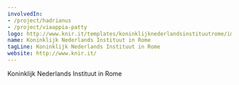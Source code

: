 ```yaml
---
involvedIn:
- /project/hadrianus
- /project/viaappia-patty
logo: http://www.knir.it/templates/koninklijknederlandsinstituutrome/images/logo.png
name: Koninklijk Nederlands Instituut in Rome
tagLine: Koninklijk Nederlands Instituut in Rome
website: http://www.knir.it/
---
```

Koninklijk Nederlands Instituut in Rome
